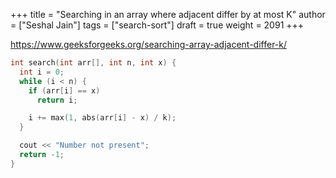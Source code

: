 +++
title = "Searching in an array where adjacent differ by at most K"
author = ["Seshal Jain"]
tags = ["search-sort"]
draft = true
weight = 2091
+++

<https://www.geeksforgeeks.org/searching-array-adjacent-differ-k/>

```cpp
int search(int arr[], int n, int x) {
  int i = 0;
  while (i < n) {
    if (arr[i] == x)
      return i;

    i += max(1, abs(arr[i] - x) / k);
  }

  cout << "Number not present";
  return -1;
}
```

